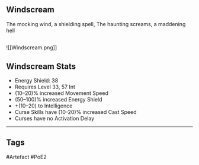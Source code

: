 ## Windscream
The mocking wind, a shielding spell,
The haunting screams, a maddening hell
##
![[Windscream.png]]
## Windscream Stats
- Energy Shield: 38
- Requires Level 33, 57 Int
- (10–20)% increased Movement Speed
- (50–100)% increased Energy Shield
- +(10–20) to Intelligence
- Curse Skills have (10-20)% increased Cast Speed
- Curses have no Activation Delay


---
## Tags
#Artefact
#PoE2